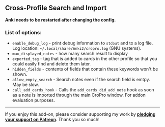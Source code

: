 ## Cross-Profile Search and Import

**Anki needs to be restarted after changing the config.**

### List of options:

* `enable_debug_log` - print debug information to `stdout` and to a log file.
   Log location: `~/.local/share/Anki2/cropro.log` (GNU systems).
* `max_displayed_notes` - how many search result to display
* `exported_tag` - tag that is added to cards in the other profile
   so that you could easily find and delete them later.
* `hidden_fields` - contents of fields that contain these keywords won't be shown.
* `allow_empty_search` - Search notes even if the search field is emtpy. May be slow.
* `call_add_cards_hook` - Calls the `add_cards_did_add_note` hook as soon as a note
  is imported through the main CroPro window.
  For addon evaluation purposes.

---

If you enjoy this add-on, please consider supporting my work by
**[pledging your support on Patreon](https://www.patreon.com/tatsumoto_ren)**.
Thank you so much!
